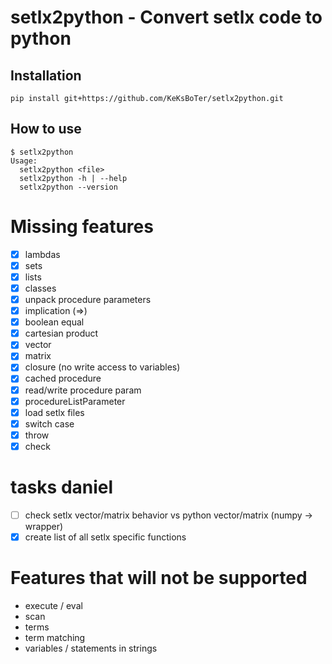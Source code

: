 # setlx2python - Convert setlx code to python

## Installation
```
pip install git+https://github.com/KeKsBoTer/setlx2python.git
```

## How to use
```
$ setlx2python
Usage:
  setlx2python <file>
  setlx2python -h | --help
  setlx2python --version
```

# Missing features 
- [x] lambdas
- [x] sets
- [x] lists
- [x] classes
- [x] unpack procedure parameters
- [x] implication (=>)
- [x] boolean equal
- [x] cartesian product
- [x] vector
- [x] matrix
- [x] closure (no write access to variables)
- [x] cached procedure
- [x] read/write procedure param
- [x] procedureListParameter
- [x] load setlx files
- [x] switch case
- [x] throw
- [x] check 

# tasks daniel
- [ ] check setlx vector/matrix behavior vs python vector/matrix (numpy -> wrapper)
- [X] create list of all setlx specific functions
# Features that will not be supported
- execute / eval
- scan
- terms
- term matching
- variables / statements in strings

